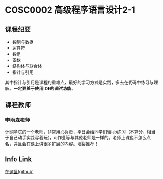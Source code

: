 # COSC0002 高级程序语言设计2-1

## 课程纪要

- 数制与数据
- 运算符
- 数组
- 函数
- 结构体与联合体
- 指针与引用

其中指针与引用是课程的重难点，最好的学习方式是实践，多去在代码中练习与理解。**一定要善于使用IDE的调试功能**。

## 课程教师

### 李雨森老师

计网学院的一个老师，非常用心负责，平日会给同学们留lab练习（不算分，相当于自己动手实践写着玩），oj作业等与其他老师是一样的。老师上课也不怎么点名，并且会在课上讲很多扩展的内容。墙裂推荐！

## Info Link

[在这里(github)](https://github.com/NKUAI-ICU-REPO/NKUAI.ICU/tree/site-org/resources/grade1/COSC0002/)

